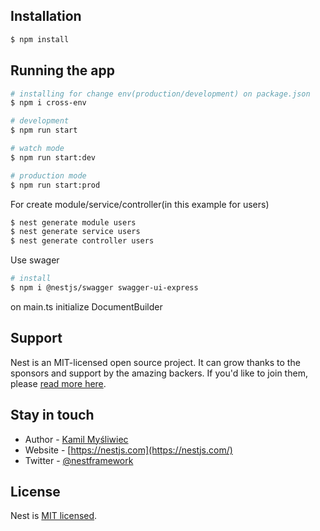 ## Installation

```bash
$ npm install
```

## Running the app

```bash
# installing for change env(production/development) on package.json 
$ npm i cross-env

# development
$ npm run start

# watch mode
$ npm run start:dev

# production mode
$ npm run start:prod
```

For create module/service/controller(in this example for users)
```bash
$ nest generate module users
$ nest generate service users
$ nest generate controller users
```

Use swager
```bash
# install
$ npm i @nestjs/swagger swagger-ui-express
```
on main.ts initialize DocumentBuilder
## Support

Nest is an MIT-licensed open source project. It can grow thanks to the sponsors and support by the amazing backers. If you'd like to join them, please [read more here](https://docs.nestjs.com/support).

## Stay in touch

- Author - [Kamil Myśliwiec](https://kamilmysliwiec.com)
- Website - [https://nestjs.com](https://nestjs.com/)
- Twitter - [@nestframework](https://twitter.com/nestframework)

## License

Nest is [MIT licensed](LICENSE).
